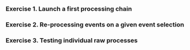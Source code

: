 
### Exercise 1. Launch a first processing chain


### Exercise 2. Re-processing events on a given event selection


### Exercise 3. Testing individual raw processes
